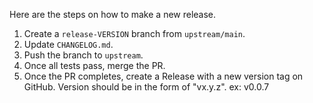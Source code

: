 Here are the steps on how to make a new release.

1. Create a `release-VERSION` branch from `upstream/main`.
2. Update `CHANGELOG.md`.
3. Push the branch to `upstream`.
4. Once all tests pass, merge the PR.
5. Once the PR completes, create a Release with a new version tag on GitHub.
   Version should be in the form of "vx.y.z". ex: v0.0.7
